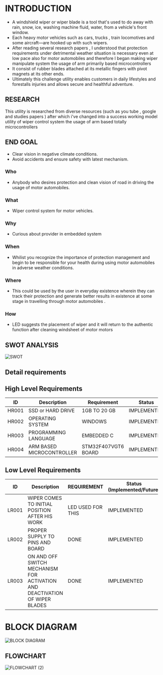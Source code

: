 
# INTRODUCTION
- A windshield wiper or wiper blade is a tool that's used to do away with rain, snow, ice, washing machine fluid, water, from a vehicle's front window.
- Each heavy motor vehicles such as cars, trucks , train locomotives and some aircraft—are hooked up with such wipers.
- After reading several research papers , I understood that protection requirements under detrimental weather situation is necessary even at low pace also for motor automobiles and therefore I began making wiper manipulate system the usage of arm primarily based microcontrollers
- It consist of rubber blades attached at its metallic fingers with pivot magnets at its other ends.
- Ultimately this challenge utility enables customers in daily lifestyles and forestalls injuries and allows secure and healthful adventure.

## RESEARCH
This utility is researched from diverse resources (such as you tube , google and studies papers ) after which i've changed into a success working model utility of wiper control system the usage of arm based totally microcontrollers

## END GOAL
- Clear vision in negative climate conditions.
- Avoid accidents and ensure safety with latest mechanism.

### Who
- Anybody who desires protection and clean vision of road in driving the usage of motor automobiles.
### What
- Wiper control system for motor vehicles.
### Why
- Curious about provider in embedded system 
### When
- Whilist you recognize the importance of protection management and begin to be responsible for your health during using motor automobiles in adverse weather conditions.
### Where
- This could be used by the user in everyday existence wherein they can track their protection and generate better results in existence at some stage in travelling through motor automobiles .
### How
- LED suggests the placement of wiper and it will return to the authentic function after cleaning windsheet of motor motors
## SWOT ANALYSIS
![SWOT](https://user-images.githubusercontent.com/101344730/168218802-e8645f27-bcb9-4ef1-9645-3a7eaaa155cc.png)
## Detail requirements
## High Level Requirements
| ID | Description | Requirement | Status | 
| ----- | ----- | ------- | ---------|
| HR001 | SSD or HARD DRIVE  | 1GB TO 20 GB | IMPLEMENTED | 
| HR002 | OPERATING SYSTEM  | WINDOWS |  IMPLEMENTED  |
| HR003 | PROGRAMMING LANGUAGE | EMBEDDED C |  IMPLEMENTED  |
| HR004 | ARM BASED MICROCONTROLLER | STM32F407VGT6 BOARD  |  IMPLEMENTED  |
## Low Level Requirements
| ID | Description | REQUIREMENT | Status (Implemented/Future) |
| ------ | --------- | ------ | ----- |
| LR001 | WIPER COMES TO INITIAL POSITION AFTER HIS WORK | LED USED FOR THIS |  IMPLEMENTED  |
| LR002 | PROPER SUPPLY TO PINS AND BOARD | DONE |  IMPLEMENTED |
| LR003 | ON AND OFF SWITCH MECHANISM FOR ACTIVATION AND DEACTIVATION OF WIPER BLADES  | DONE  | IMPLEMENTED |

# BLOCK DIAGRAM
![BLOCK DIAGRAM](https://user-images.githubusercontent.com/101344730/168469789-96ed21a6-614f-4800-acee-940be7281854.png)
## FLOWCHART
![FLOWCHART (2)](https://user-images.githubusercontent.com/101344730/168469812-89505ead-63bd-4148-bfe0-4e68a074da4a.png)
